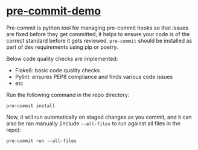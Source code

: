 # [pre-commit-demo](https://pre-commit.com/)

Pre-commit is python tool for managing pre-commit hooks so that issues are fixed before they get committed, it helps to ensure your code is of the correct standard before it gets reviewed. `pre-commit` should be installed as part of dev requirements using pip or poetry.

Below code quality checks are implemented:
- Flake8: basic code quality checks
- Pylint: ensures PEP8 compliance and finds various code issues
- etc

Run the following command in the repo directory:
```
pre-commit install
```

Now, it will run automatically on staged changes as you commit, and it can also be ran manually (include `--all-files` to run against all files in the repo):
```
pre-commit run --all-files
```
